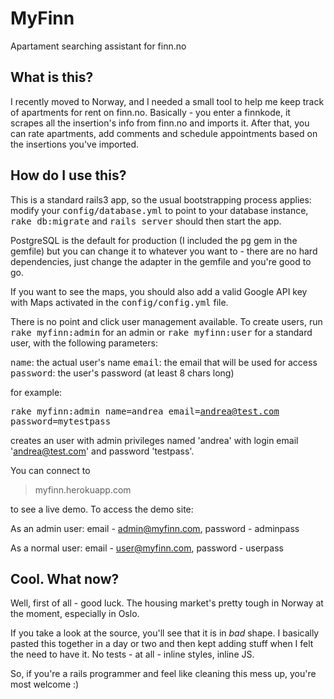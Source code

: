 MyFinn
======

Apartament searching assistant for finn.no

What is this?
-------------

I recently moved to Norway, and I needed a small tool to help me keep track of apartments for rent on finn.no. Basically - you enter a finnkode, it scrapes all the insertion's info from finn.no and imports it. After that, you can rate apartments, add comments and schedule appointments based on the insertions you've imported.

How do I use this?
------------------

This is a standard rails3 app, so the usual bootstrapping process applies: modify your <tt>config/database.yml</tt> to point to your database instance, <tt>rake db:migrate</tt> and <tt>rails server</tt> should then start the app.

PostgreSQL is the default for production (I included the <tt>pg</tt> gem in the gemfile) but you can change it to whatever you want to - there are no hard dependencies, just change the adapter in the gemfile and you're good to go.

If you want to see the maps, you should also add a valid Google API key with Maps activated in the <tt>config/config.yml</tt> file.

There is no point and click user management available. To create users, run <tt>rake myfinn:admin</tt> for an admin or <tt>rake myfinn:user</tt> for a standard user, with the following parameters:

<tt>name</tt>: the actual user's name
<tt>email</tt>: the email that will be used for access
<tt>password</tt>: the user's password (at least 8 chars long)

for example:

<tt>rake myfinn:admin name=andrea email=andrea@test.com password=mytestpass</tt>

creates an user with admin privileges named 'andrea' with login email 'andrea@test.com' and password 'testpass'.

You can connect to 

> myfinn.herokuapp.com

to see a live demo. To access the demo site:

As an admin user: email - admin@myfinn.com, password - adminpass

As a normal user: email - user@myfinn.com, password - userpass

Cool. What now?
---------------

Well, first of all - good luck. The housing market's pretty tough in Norway at the moment, especially in Oslo.

If you take a look at the source, you'll see that it is in <i>bad</i> shape. I basically pasted this together in a day or two and then kept adding stuff when I felt the need to have it. No tests - at all - inline styles, inline JS.

So, if you're a rails programmer and feel like cleaning this mess up, you're most welcome :)
